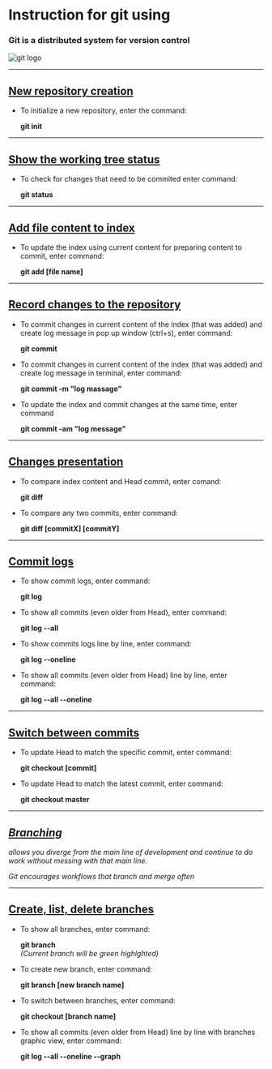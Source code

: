 # Instruction for git using

### **Git** is a distributed system for version control
![git logo](git_logo.jpg)
***
## [New repository creation](https://git-scm.com/docs/git-init)

* To initialize a new repository, enter the command:

    __git init__

***
## [Show the working tree status](https://git-scm.com/docs/git-status)

* To check for changes that need to be commited enter command:

    __git status__

***
## [Add file content to index](https://git-scm.com/docs/git-add)

* To update the index using current content for preparing content to commit, enter command:

    __git add [file name]__

***
## [Record changes to the repository](https://git-scm.com/docs/git-commit)

* To commit changes in current content of the index (that was added) and create log message in pop up window (ctrl+s), enter command:

    __git commit__

* To commit changes in current content of the index (that was added) and create log message in terminal, enter command:

    __git commit -m "log massage"__

* To update the index and commit changes at the same time, enter command

    __git commit -am "log message"__

***
## [Changes presentation](https://git-scm.com/docs/git-diff)

* To compare index content and Head commit, enter comand:

    __git diff__

* To compare any two commits, enter command:

    __git diff [commitX] [commitY]__

***
## [Commit logs](https://git-scm.com/docs/git-log)

* To show commit logs, enter command:

    __git log__

* To show all commits (even older from Head), enter command:

    __git log --all__

* To show commits logs line by line, enter command:

    __git log --oneline__

* To show all commits (even older from Head) line by line, enter command: 

    __git log --all --oneline__

***
## [Switch between commits](https://git-scm.com/docs/git-checkout)

* To update Head to match the specific commit, enter command:

    __git checkout [commit]__

* To update Head to match the latest commit, enter command:

    __git checkout master__

***
## [_**Branching**_](https://git-scm.com/book/en/v2/Git-Branching-Branches-in-a-Nutshell)
*allows you diverge from the main line of development and continue to do work without messing with that main line.* 

*Git encourages workflows that branch and merge often*

***
## [Create, list, delete branches](https://git-scm.com/docs/git-branch)

* To show all branches, enter command:

    __git branch__  
    *(Current branch will be green highlghted)*

* To create new branch, enter command:

    __git branch [new branch name]__

* To switch between branches, enter command:

    __git checkout [branch name]__ 

* To show all commits (even older from Head) line by line with branches graphic view, enter command: 

    __git log --all --oneline --graph__
    


